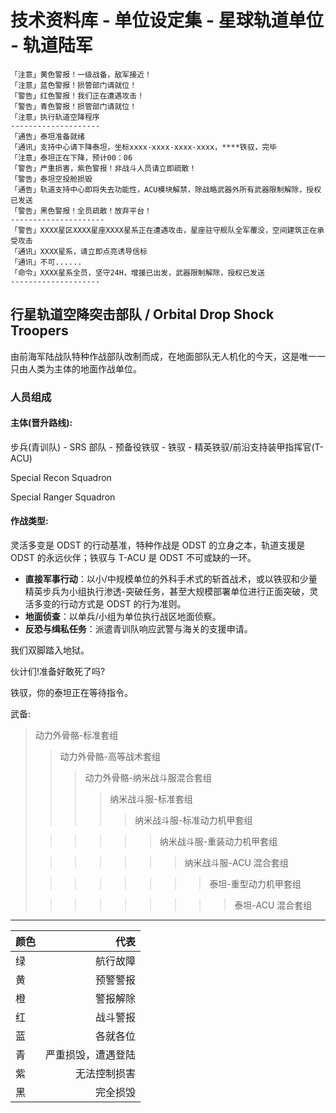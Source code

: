 # 技术资料库 - 单位设定集 - 星球轨道单位 - 轨道陆军

    「注意」黄色警报！一级战备，敌军接近！
    「注意」蓝色警报！损管部门请就位！
    「警告」红色警报！我们正在遭遇攻击！
    「警告」青色警报！损管部门请就位！
    「注意」执行轨道空降程序
    --------------------
    「通告」泰坦准备就绪
    「通讯」支持中心请下降泰坦，坐标xxxx-xxxx-xxxx-xxxx，****铁驭，完毕
    「注意」泰坦正在下降，预计00：06
    「警告」严重损害，紫色警报！非战斗人员请立即疏散！
    「警告」泰坦空投舱损毁
    「通告」轨道支持中心即将失去功能性，ACU模块解禁，除战略武器外所有武器限制解除，授权已发送
    「警告」黑色警报！全员疏散！放弃平台！
    ---------------------
    「警告」XXXX星区XXXX星座XXXX星系正在遭遇攻击，星座驻守舰队全军覆没，空间建筑正在承受攻击
    「通讯」XXXX星系，请立即点亮诱导信标
    「通讯」不可......
    「命令」XXXX星系全员，坚守24H，增援已出发，武器限制解除，授权已发送
    --------------------

## 行星轨道空降突击部队 / Orbital Drop Shock Troopers

由前海军陆战队特种作战部队改制而成，在地面部队无人机化的今天，这是唯一一只由人类为主体的地面作战单位。

### 人员组成

#### 主体(晋升路线):

步兵(青训队) - SRS 部队 - 预备役铁驭 - 铁驭 - 精英铁驭/前沿支持装甲指挥官(T-ACU)

Special Recon Squadron

Special Ranger Squadron

#### 作战类型:

灵活多变是 ODST 的行动基准，特种作战是 ODST 的立身之本，轨道支援是 ODST 的永远伙伴；铁驭与 T-ACU 是 ODST 不可或缺的一环。

- **直接军事行动**：以小/中规模单位的外科手术式的斩首战术，或以铁驭和少量精英步兵为小组执行渗透-突破任务，甚至大规模部署单位进行正面突破，灵活多变的行动方式是 ODST 的行为准则。
- **地面侦查**：以单兵/小组为单位执行战区地面侦察。
- **反恐与缉私任务**：派遣青训队响应武警与海关的支援申请。

我们双脚踏入地狱。

伙计们!准备好敢死了吗?

铁驭，你的泰坦正在等待指令。

武备:

> 动力外骨骼-标准套组
>
> > 动力外骨骼-高等战术套组
> >
> > > 动力外骨骼-纳米战斗服混合套组
> > >
> > > > 纳米战斗服-标准套组
> > > >
> > > > > 纳米战斗服-标准动力机甲套组
>
> > > > > > 纳米战斗服-重装动力机甲套组
>
> > > > > > > 纳米战斗服-ACU 混合套组
>
> > > > > > > > 泰坦-重型动力机甲套组
>
> > > > > > > > > 泰坦-ACU 混合套组

---

| 颜色 |               代表 |
| :--- | -----------------: |
| 绿   |           航行故障 |
| 黄   |           预警警报 |
| 橙   |           警报解除 |
| 红   |           战斗警报 |
| 蓝   |           各就各位 |
| 青   | 严重损毁，遭遇登陆 |
| 紫   |       无法控制损害 |
| 黑   |           完全损毁 |

